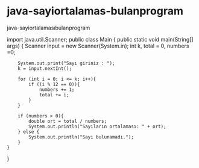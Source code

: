 # java-sayiortalamas-bulanprogram
java-sayiortalamasıbulanprogram

import java.util.Scanner;
public class Main {
    public static void main(String[] args) {
        Scanner input = new Scanner(System.in);
        int k, total = 0, numbers =0;

        System.out.print("Sayı giriniz : ");
        k = input.nextInt();

        for (int i = 0; i <= k; i++){
            if ((i % 12 == 0)){
                numbers += 1;
                total += i;
            }
        }

        if (numbers > 0){
            double ort = total / numbers;
            System.out.println("Sayıların ortalaması: " + ort);
        } else {
            System.out.println("Sayı bulunamadı.");
        }
    }
}

